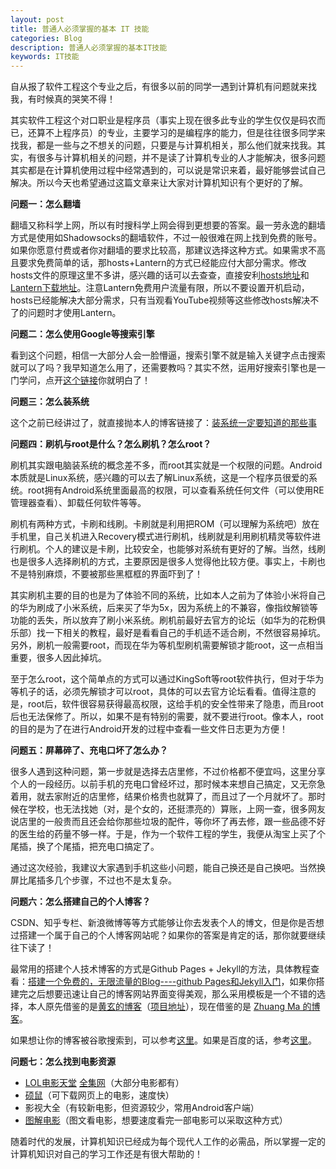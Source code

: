 ```yaml
---
layout: post
title: 普通人必须掌握的基本 IT 技能
categories: Blog
description: 普通人必须掌握的基本IT技能
keywords: IT技能
---
```


自从报了软件工程这个专业之后，有很多以前的同学一遇到计算机有问题就来找我，有时候真的哭笑不得！

其实软件工程这个对口职业是程序员（事实上现在很多此专业的学生仅仅是码农而已，还算不上程序员）的专业，主要学习的是编程序的能力，但是往往很多同学来找我，都是一些与之不想关的问题，只要是与计算机相关，那么他们就来找我。其实，有很多与计算机相关的问题，并不是读了计算机专业的人才能解决，很多问题其实都是在计算机使用过程中经常遇到的，可以说是常识来着，最好能够尝试自己解决。所以今天也希望通过这篇文章来让大家对计算机知识有个更好的了解。

**问题一：怎么翻墙**

翻墙又称科学上网，所以有时搜科学上网会得到更想要的答案。最一劳永逸的翻墙方式是使用如Shadowsocks的翻墙软件，不过一般很难在网上找到免费的账号。如果你愿意付费或者你对翻墙的要求比较高，那建议选择这种方式。如果需求不高且要求免费简单的话，那hosts+Lantern的方式已经能应付大部分需求。修改hosts文件的原理这里不多讲，感兴趣的话可以去查查，直接安利[hosts地址](https://github.com/racaljk/hosts)和[Lantern下载地址](https://github.com/getlantern/lantern)。注意Lantern免费用户流量有限，所以不要设置开机启动，hosts已经能解决大部分需求，只有当观看YouTube视频等这些修改hosts解决不了的问题时才使用Lantern。

**问题二：怎么使用Google等搜索引擎**

看到这个问题，相信一大部分人会一脸懵逼，搜索引擎不就是输入关键字点击搜索就可以了吗？我早知道怎么用了，还需要教吗？其实不然，运用好搜索引擎也是一门学问，点开[这个链接](https://www.zhihu.com/question/20161362)你就明白了！

**问题三：怎么装系统**

这个之前已经讲过了，就直接抛本人的博客链接了：[装系统一定要知道的那些事](https://lpq29743.github.io/redant/blog/2016/09/11/SystemInstallation/)

**问题四：刷机与root是什么？怎么刷机？怎么root？**

刷机其实跟电脑装系统的概念差不多，而root其实就是一个权限的问题。Android本质就是Linux系统，感兴趣的可以去了解Linux系统，这是一个程序员很爱的系统。root拥有Android系统里面最高的权限，可以查看系统任何文件（可以使用RE管理器查看）、卸载任何软件等等。

刷机有两种方式，卡刷和线刷。卡刷就是利用把ROM（可以理解为系统吧）放在手机里，自己关机进入Recovery模式进行刷机，线刷就是利用刷机精灵等软件进行刷机。个人的建议是卡刷，比较安全，也能够对系统有更好的了解。当然，线刷也是很多人选择刷机的方式，主要原因是很多人觉得他比较方便。事实上，卡刷也不是特别麻烦，不要被那些黑框框的界面吓到了！

其实刷机主要的目的也是为了体验不同的系统，比如本人之前为了体验小米将自己的华为刷成了小米系统，后来买了华为5x，因为系统上的不兼容，像指纹解锁等功能的丢失，所以放弃了刷小米系统。刷机前最好去官方的论坛（如华为的花粉俱乐部）找一下相关的教程，最好是看看自己的手机适不适合刷，不然很容易掉坑。另外，刷机一般需要root，而现在华为等机型刷机需要解锁才能root，这一点相当重要，很多人因此掉坑。

至于怎么root，这个简单点的方式可以通过KingSoft等root软件执行，但对于华为等机子的话，必须先解锁才可以root，具体的可以去官方论坛看看。值得注意的是，root后，软件很容易获得最高权限，这给手机的安全性带来了隐患，而且root后也无法保修了。所以，如果不是有特别的需要，就不要进行root。像本人，root的目的是为了在进行Android开发的过程中查看一些文件日志更为方便！

**问题五：屏幕碎了、充电口坏了怎么办？**

很多人遇到这种问题，第一步就是选择去店里修，不过价格都不便宜吗，这里分享个人的一段经历。以前手机的充电口曾经坏过，那时候本来想自己搞定，又无奈急着用，就去家附近的店里修，结果价格贵也就算了，而且过了一个月就坏了。那时候在学校，也无法找她（对，是个女的，还挺漂亮的）算账，上网一查，很多网友说店里的一般贵而且还会给你那些垃圾的配件，等你坏了再去修，跟一些品德不好的医生给的药量不够一样。于是，作为一个软件工程的学生，我便从淘宝上买了个尾插，换了个尾插，把充电口搞定了。

通过这次经验，我建议大家遇到手机这些小问题，能自己换还是自己换吧。当然换屏比尾插多几个步骤，不过也不是太复杂。

**问题六：怎么搭建自己的个人博客？**

CSDN、知乎专栏、新浪微博等等方式能够让你去发表个人的博文，但是你是否想过搭建一个属于自己的个人博客网站呢？如果你的答案是肯定的话，那你就要继续往下读了！

最常用的搭建个人技术博客的方式是Github Pages + Jekyll的方法，具体教程查看：[搭建一个免费的，无限流量的Blog----github Pages和Jekyll入门](http://www.ruanyifeng.com/blog/2012/08/blogging_with_jekyll.html)，如果你搭建完之后想要迅速让自己的博客网站界面变得美观，那么采用模板是一个不错的选择，本人原先借鉴的是[黄玄的博客](http://huangxuan.me/)（[项目地址](https://github.com/Huxpro/huxpro.github.io)），现在借鉴的是 [Zhuang Ma 的博客](http://mazhuang.org/)。

如果想让你的博客被谷歌搜索到，可以参考[这里](https://www.zhihu.com/question/22643724/answer/22106621)。如果是百度的话，参考[这里](https://www.zhihu.com/question/30898326)。

**问题七：怎么找到电影资源**

- [LOL电影天堂](http://www.loldytt.com/) [全集网](http://www.quanji.la/)（大部分电影都有）
- [硕鼠](http://download.flvcd.com/)（可下载网页上的电影，速度快）
- 影视大全（有较新电影，但资源较少，常用Android客户端）
- [图解电影](http://www.graphmovies.com/home/2/)（图文看电影，想要速度看完一部电影可以采取这种方式）

随着时代的发展，计算机知识已经成为每个现代人工作的必需品，所以掌握一定的计算机知识对自己的学习工作还是有很大帮助的！